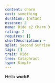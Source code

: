 ```yaml
---
content: charm
cost: something
duration: Instant
essence: 2
name: Ride e2 Charm 3
rating: 2
requires: []
shortDescription: ~
splat: Second Sunrise
tags: []
trait: Ride
tree: Cataphract
type: Simple
---
```


Hello **world**!
